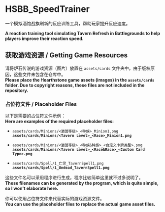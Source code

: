 # HSBB_SpeedTrainer

一个模拟酒馆战旗刷新的反应训练工具，帮助玩家提升反应速度。

**A reaction training tool simulating Tavern Refresh in Battlegrounds to help players improve their reaction speed.**

## 获取游戏资源 / **Getting Game Resources**

请将炉石传说的游戏资源（图片）放置在 `assets/cards` 文件夹中。由于版权原因，这些文件未包含在仓库中。  
**Please place the Hearthstone game assets (images) in the `assets/cards` folder. Due to copyright reasons, these files are not included in the repository.**

### 占位符文件 / **Placeholder Files**

以下是需要的占位符文件示例：  
**Here are examples of the required placeholder files:**

- `assets/cards/Minions/<酒馆等级>_<种族>_Minion1.png`  
    **`assets/cards/Minions/<Tavern Level>_<Race>_Minion1.png`**
    
- `assets/cards/Minions/<酒馆等级>_<种族&种族>_<自定义卡牌类型>.png`  
    **`assets/cards/Minions/<Tavern Level>_<Race&Race>_<Custom Card Type>.png`**
    
- `assets/cards/Spell/1_亡灵_TavernSpell1.png`  
    **`assets/cards/Spell/1_Undead_TavernSpell1.png`**
    

这些文件名可以采用程序进行生成，程序比较简单这里就不过多说明了。  
**These filenames can be generated by the program, which is quite simple, so I won't elaborate here.**

你可以使用占位符文件来代替实际的游戏资源文件。  
**You can use the placeholder files to replace the actual game asset files.**


